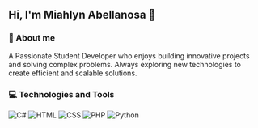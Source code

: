 ##  Hi, I'm Miahlyn Abellanosa 👋

### 🚀 About me
<div align="left">
A Passionate Student Developer who enjoys building innovative projects and solving complex problems. Always exploring new technologies to create efficient and scalable solutions.
</div>

### 💻 Technologies and Tools
<p>
  <img src="https://skillicons.dev/icons?i=cs" title="C#" />
  <img src="https://skillicons.dev/icons?i=html" title="HTML" />
  <img src="https://skillicons.dev/icons?i=css" title="CSS" />
  <img src="https://skillicons.dev/icons?i=php" title="PHP" />
  <img src="https://skillicons.dev/icons?i=python" title="Python" /> 
</p>
